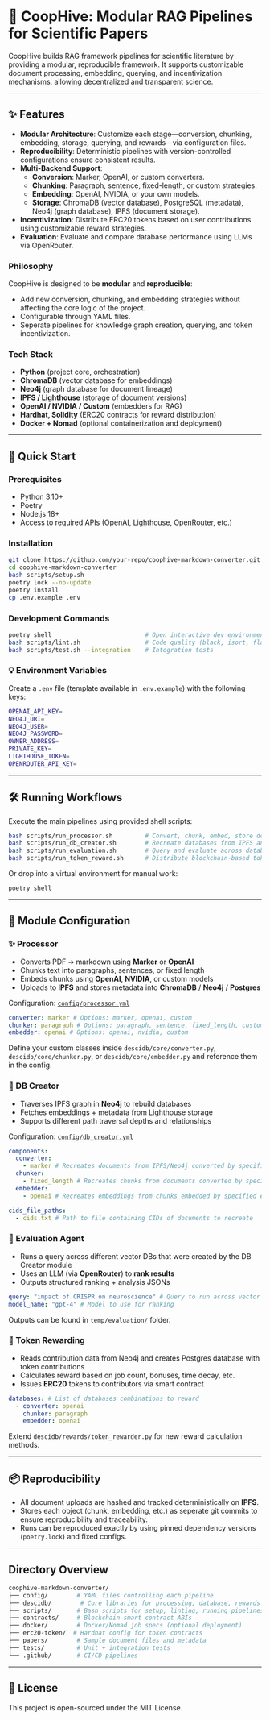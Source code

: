 # 🧠 CoopHive: Modular RAG Pipelines for Scientific Papers

CoopHive builds RAG framework pipelines for scientific literature by providing a modular, reproducible framework. It supports customizable document processing, embedding, querying, and incentivization mechanisms, allowing decentralized and transparent science.

---

## ✨ Features

- **Modular Architecture**: Customize each stage—conversion, chunking, embedding, storage, querying, and rewards—via configuration files.
- **Reproducibility**: Deterministic pipelines with version-controlled configurations ensure consistent results.
- **Multi-Backend Support**:
  - **Conversion**: Marker, OpenAI, or custom converters.
  - **Chunking**: Paragraph, sentence, fixed-length, or custom strategies.
  - **Embedding**: OpenAI, NVIDIA, or your own models.
  - **Storage**: ChromaDB (vector database), PostgreSQL (metadata), Neo4j (graph database), IPFS (document storage).
- **Incentivization**: Distribute ERC20 tokens based on user contributions using customizable reward strategies.
- **Evaluation**: Evaluate and compare database performance using LLMs via OpenRouter.

### Philosophy

CoopHive is designed to be **modular** and **reproducible**:

- Add new conversion, chunking, and embedding strategies without affecting the core logic of the project.
- Configurable through YAML files.
- Seperate pipelines for knowledge graph creation, querying, and token incentivization.

### Tech Stack

- **Python** (project core, orchestration)
- **ChromaDB** (vector database for embeddings)
- **Neo4j** (graph database for document lineage)
- **IPFS / Lighthouse** (storage of document versions)
- **OpenAI / NVIDIA / Custom** (embedders for RAG)
- **Hardhat, Solidity** (ERC20 contracts for reward distribution)
- **Docker + Nomad** (optional containerization and deployment)

---

## 🚀 Quick Start

### Prerequisites

- Python 3.10+
- Poetry
- Node.js 18+
- Access to required APIs (OpenAI, Lighthouse, OpenRouter, etc.)

### Installation

```bash
git clone https://github.com/your-repo/coophive-markdown-converter.git
cd coophive-markdown-converter
bash scripts/setup.sh
poetry lock --no-update
poetry install
cp .env.example .env
```

### Development Commands

```bash
poetry shell                          # Open interactive dev environment
bash scripts/lint.sh                  # Code quality (black, isort, flake8, mypy)
bash scripts/test.sh --integration    # Integration tests
```

### 💡 Environment Variables

Create a `.env` file (template available in `.env.example`) with the following keys:

```bash
OPENAI_API_KEY=
NEO4J_URI=
NEO4J_USER=
NEO4J_PASSWORD=
OWNER_ADDRESS=
PRIVATE_KEY=
LIGHTHOUSE_TOKEN=
OPENROUTER_API_KEY=
```

---

## 🛠️ Running Workflows

Execute the main pipelines using provided shell scripts:

```bash
bash scripts/run_processor.sh         # Convert, chunk, embed, store documents
bash scripts/run_db_creator.sh        # Recreate databases from IPFS and Neo4j graph to ChromaDB
bash scripts/run_evaluation.sh        # Query and evaluate across databases using agents
bash scripts/run_token_reward.sh      # Distribute blockchain-based token rewards for creation of databases
```

Or drop into a virtual environment for manual work:

```bash
poetry shell
```

---

## 🧬 Module Configuration

### ✨ Processor

- Converts PDF ➔ markdown using **Marker** or **OpenAI**
- Chunks text into paragraphs, sentences, or fixed length
- Embeds chunks using **OpenAI**, **NVIDIA**, or custom models
- Uploads to **IPFS** and stores metadata into **ChromaDB** / **Neo4j** / **Postgres**

Configuration: [`config/processor.yml`](config/processor.yml)

```yaml
converter: marker # Options: marker, openai, custom
chunker: paragraph # Options: paragraph, sentence, fixed_length, custom
embedder: openai # Options: openai, nvidia, custom
```

Define your custom classes inside `descidb/core/converter.py`, `descidb/core/chunker.py`, or `descidb/core/embedder.py` and reference them in the config.

### 🔁 DB Creator

- Traverses IPFS graph in **Neo4j** to rebuild databases
- Fetches embeddings + metadata from Lighthouse storage
- Supports different path traversal depths and relationships

Configuration: [`config/db_creator.yml`](config/db_creator.yml)

```yaml
components:
  converter:
    - marker # Recreates documents from IPFS/Neo4j converted by specified converter
  chunker:
    - fixed_length # Recreates chunks from documents converted by specified chunker
  embedder:
    - openai # Recreates embeddings from chunks embedded by specified embedder
```

```yaml
cids_file_paths:
  - cids.txt # Path to file containing CIDs of documents to recreate
```

### 🧐 Evaluation Agent

- Runs a query across different vector DBs that were created by the DB Creator module
- Uses an LLM (via **OpenRouter**) to **rank results**
- Outputs structured ranking + analysis JSONs

```yaml
query: "impact of CRISPR on neuroscience" # Query to run across vector DBs
model_name: "gpt-4" # Model to use for ranking
```

Outputs can be found in `temp/evaluation/` folder.

### 🏅 Token Rewarding

- Reads contribution data from Neo4j and creates Postgres database with token contributions
- Calculates reward based on job count, bonuses, time decay, etc.
- Issues **ERC20** tokens to contributors via smart contract

```yaml
databases: # List of databases combinations to reward
  - converter: openai
    chunker: paragraph
    embedder: openai
```

Extend `descidb/rewards/token_rewarder.py` for new reward calculation methods.

---

## 📦 Reproducibility

- All document uploads are hashed and tracked deterministically on **IPFS**.
- Stores each object (chunk, embedding, etc.) as seperate git commits to ensure reproducibility and traceability.
- Runs can be reproduced exactly by using pinned dependency versions (`poetry.lock`) and fixed configs.

---

## Directory Overview

```bash
coophive-markdown-converter/
├── config/        # YAML files controlling each pipeline
├── descidb/        # Core libraries for processing, database, rewards
├── scripts/       # Bash scripts for setup, linting, running pipelines
├── contracts/     # Blockchain smart contract ABIs
├── docker/        # Docker/Nomad job specs (optional deployment)
├── erc20-token/  # Hardhat config for token contracts
├── papers/        # Sample document files and metadata
├── tests/         # Unit + integration tests
└── .github/       # CI/CD pipelines
```

---

## 📄 License

This project is open-sourced under the MIT License.
